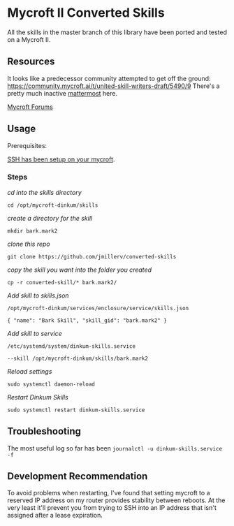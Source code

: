 # Mycroft II Converted Skills

All the skills in the master branch of this library have
been ported and tested on a Mycroft II. 

## Resources 
It looks like a predecessor community attempted to get off the ground: https://community.mycroft.ai/t/united-skill-writers-draft/5490/9
There's a pretty much inactive [mattermost](https://mycroft.cloud.mattermost.com/community/channels/united_skill_writers) here. 

[Mycroft Forums](https://community.mycroft.ai/)


## Usage 

Prerequisites: 

[SSH has been setup on your mycroft](https://mycroft-ai.gitbook.io/mark-ii/advanced/ssh-access). 

### Steps 

*cd into the skills directory*

`cd /opt/mycroft-dinkum/skills` 

*create a directory for the skill*  

`mkdir bark.mark2` 

*clone this repo*  

`git clone https://github.com/jmillerv/converted-skills` 

*copy the skill you want into the folder you created*  

`cp -r converted-skill/* bark.mark2/` 

*Add skill to skills.json*  

`/opt/mycroft-dinkum/services/enclosure/service/skills.json` 

`{ "name": "Bark Skill", "skill_gid": "bark.mark2" }`

*Add skill to service*   

`/etc/systemd/system/dinkum-skills.service` 

`--skill /opt/mycroft-dinkum/skills/bark.mark2`

*Reload settings*   

`sudo systemctl daemon-reload`

*Restart Dinkum Skills*   

`sudo systemctl restart dinkum-skills.service`

## Troubleshooting 
The most useful log so far has been `journalctl -u dinkum-skills.service -f`

## Development Recommendation
To avoid problems when restarting, I've found that setting mycroft to a reserved IP address on my router provides stability between reboots. At the very least it'll prevent you from trying to SSH into an IP address that isn't assigned after a lease expiration. 
